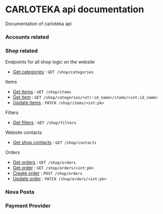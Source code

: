 # CARLOTEKA api documentation 

Documentation of carloteka api

### Accounts related

[//]: # ()
[//]: # (Auth)

[//]: # ()
[//]: # (* [Sign up]&#40;accounts/signup/post.md&#41; : `POST /accounts/signup/`)

[//]: # (* [Log in]&#40;accounts/login/post.md&#41; : `POST /accounts/login/`)

[//]: # (* [Sign up or Login via google]&#40;accounts/google/login/post.md&#41; : `POST /accounts/google/login/` &#40;no docs&#41;)

[//]: # (* [Sign up or Login via Facebook]&#40;accounts/facebook/login/post.md&#41; : `POST /accounts/facebook/login/` &#40;no docs&#41;)

[//]: # ()
[//]: # ()
[//]: # (* [Refresh token]&#40;accounts/token/refresh/post.md&#41; : `POST /accounts/token/refresh/` )

[//]: # ()
[//]: # ()
[//]: # (Users)

[//]: # ()
[//]: # ()
[//]: # (* [Get user]&#40;accounts/users/pk/get.md&#41; : `GET /accounts/users/<int:pk>`)

[//]: # (* [Update user]&#40;accounts/users/pk/patch.md&#41; : `PATCH /accounts/user/<int:pk>`)

[//]: # (* [Delete user]&#40;accounts/users/pk/delete.md&#41; : `DELETE /accounts/user/<int:pk>`)

[//]: # ()
[//]: # ()
[//]: # (* [Create user address]&#40;accounts/users/pk/adress/post.md&#41; : `POST /accounts/user/<int:pk>/adress`)

[//]: # (* [Get user address]&#40;accounts/users/pk/adress/get.md&#41; : `GET /accounts/user/<int:pk>/adress`)

[//]: # (* [Update user address]&#40;accounts/users/pk/adress/put.md&#41; : `PUT /accounts/user/<int:pk>/adress`)

[//]: # (* [delete user address]&#40;accounts/users/pk/adress/delete.md&#41; : `DELETE /accounts/user/<int:pk>/adress`)


### Shop related

Endpoints for all shop logic on the website

* [Get categories](shop/categories/get.md) : `GET /shop/categories`

Items

* [Get items](shop/items/get.md) : `GET /shop/items`
* [Get item](shop/categories/id_name/items/id_name/get.md) : `GET /shop/categories/<str:id_name>/items/<int:id_name>`
* [Update items](shop/items/pk/patch.md) : `PATCH /shop/items/<int:pk>`

Filters

* [Get filters](shop/filters/get.md) : `GET /shop/filters`

Website contacts

* [Get shop contacts](shop/contacts/get.md) : `GET /shop/contacts`
 
Orders

* [Get orders](shop/orders/get.md) : `GET /shop/orders`
* [Get order](shop/orders/pk/get.md) : `GET /shop/orders/<int:pk>`
* [Create order](shop/orders/post.md) : `POST /shop/orders`
* [Update order](shop/orders/pk/patch.md) : `PATCH /shop/orders/<int:pk>`


### Nova Posta 


### Payment Provider
